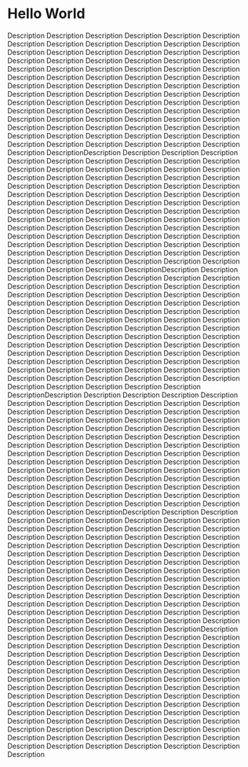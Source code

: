 # Hello World
Description Description Description Description Description Description Description Description Description Description Description Description Description Description Description Description Description Description Description Description Description Description Description Description Description Description Description Description Description Description Description Description Description Description Description Description Description Description Description Description Description Description Description Description Description Description Description Description Description Description Description Description Description Description Description Description Description Description Description Description Description Description Description Description Description Description Description Description Description Description Description Description Description Description Description Description Description Description Description Description Description Description Description Description Description DescriptionDescription Description Description Description Description Description Description Description Description Description Description Description Description Description Description Description Description Description Description Description Description Description Description Description Description Description Description Description Description Description Description Description Description Description Description Description Description Description Description Description Description Description Description Description Description Description Description Description Description Description Description Description Description Description Description Description Description Description Description Description Description Description Description Description Description Description Description Description Description Description Description Description Description Description Description Description Description Description Description Description Description Description Description Description Description DescriptionDescription Description Description Description Description Description Description Description Description Description Description Description Description Description Description Description Description Description Description Description Description Description Description Description Description Description Description Description Description Description Description Description Description Description Description Description Description Description Description Description Description Description Description Description Description Description Description Description Description Description Description Description Description Description Description Description Description Description Description Description Description Description Description Description Description Description Description Description Description Description Description Description Description Description Description Description Description Description Description Description Description Description Description Description Description DescriptionDescription Description Description Description Description Description Description Description Description Description Description Description Description Description Description Description Description Description Description Description Description Description Description Description Description Description Description Description Description Description Description Description Description Description Description Description Description Description Description Description Description Description Description Description Description Description Description Description Description Description Description Description Description Description Description Description Description Description Description Description Description Description Description Description Description Description Description Description Description Description Description Description Description Description Description Description Description Description Description Description Description Description Description Description Description DescriptionDescription Description Description Description Description Description Description Description Description Description Description Description Description Description Description Description Description Description Description Description Description Description Description Description Description Description Description Description Description Description Description Description Description Description Description Description Description Description Description Description Description Description Description Description Description Description Description Description Description Description Description Description Description Description Description Description Description Description Description Description Description Description Description Description Description Description Description Description Description Description Description Description Description Description Description Description Description Description Description Description Description Description Description Description Description DescriptionDescription Description Description Description Description Description Description Description Description Description Description Description Description Description Description Description Description Description Description Description Description Description Description Description Description Description Description Description Description Description Description Description Description Description Description Description Description Description Description Description Description Description Description Description Description Description Description Description Description Description Description Description Description Description Description Description Description Description Description Description Description Description Description Description Description Description Description Description Description Description Description Description Description Description Description Description Description Description Description Description Description Description Description Description Description Description
